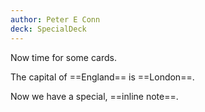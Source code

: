 ```yaml
---
author: Peter E Conn
deck: SpecialDeck
---
```


Now time for some cards.

<!-- cloze id:3720058327445578786 -->

The capital of ==England== is ==London==.

Now we have a special, ==inline note==. <!-- cloze -->
